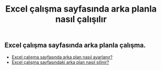 ﻿---
title: Excel çalışma sayfasında arka planla nasıl çalışılır
second_title: Aspose.Cells Cloud Documen
linktitle: Arka plan
type: docs
url: /tr/worksheets/background/
keywords: How to work with background on an Excel worksheet
description: Aspose.Cells Cloud REST API, Excel Çalışma Sayfası üzerinde arka planda çalışmayı destekler. SDK çeşitli geliştirme dillerini destekler. Bunlar arasında Android, C#, Go, Java, NodeJS, Perl, PHP, Python, Ruby ve Swift bulunur
weight: 20
kwords: Excel, Office Cloud, REST API, Elektronik Tablo, PDF, CSV, Json, Markdwon, Excel çalışma sayfasında arka planla nasıl çalışılır
---
## Excel çalışma sayfasında arka planla çalışma.

- [Excel çalışma sayfasında arka plan nasıl ayarlanır?](/cells/tr/worksheets/background/add/) 
- [Excel çalışma sayfasındaki arka plan nasıl silinir?](/cells/tr/worksheets/background/delete/) 


